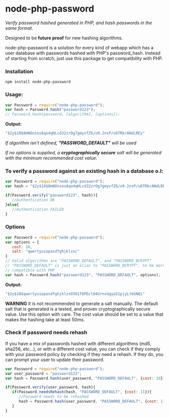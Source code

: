 # node-php-password

*Verify password hashed generated in PHP, and hash passwords in the same format.*

Designed to be **future proof** for new hashing algorithms.

node-php-password is a solution for every kind of webapp which has a user database with passwords hashed with PHP's password_hash. Instead of starting from scratch, just use this package to get compatibility with PHP.

### Installation
```
npm install node-php-password
```

### Usage:
```javascript
var Password = require("node-php-password");
var hash = Password.hash("password123");
// Password.hash(password, [algorithm], [options]);
```
**Output:**
```javascript
"$2y$10$8mNOnsos8qo4qHLcd32zrOg7gmyvfZ6/o9.2nsP/u6TRbrANdLREy"
```
*If algorithm isn't defined, **"PASSWORD_DEFAULT"** will be used*

*If no options is supplied, a **cryptographically secure** salt will be generated with the minimum recommended cost value.*

### To verify a password against an existing hash in a database o.l:
```javascript
var Password = require("node-php-password");
var hash = "$2y$10$8mNOnsos8qo4qHLcd32zrOg7gmyvfZ6/o9.2nsP/u6TRbrANdLREy";

if(Password.verify("password123", hash)){
   //Authentication OK
}else{
   //Authentication FAILED
}
```

### Options
```javascript
var Password = require("node-php-password");
var options = {
   cost: 10,
   salt: "qwertyuiopasdfghjklzxc"
}
// Valid algorithms are "PASSWORD_DEFAULT", and "PASSWORD_BCRYPT"
// "PASSWORD_DEFAULT" is just an alias to "PASSWORD_BCRYPT", to be more
// compatible with PHP
var hash = Password.hash("password123", "PASSWORD_DEFAULT", options);
```

**Output:**
```javascript
"$2y$10$qwertyuiopasdfghjklzxO3U1f6PD/l04UrnxUgya51pjyLtkGNQi"
```

**WARNING** It is not recommended to generate a salt manually. The default salt that is generated is a tested, and proven cryptographically secure value. Use this option with care.
The cost value should be set to a value that makes the hashing take at least 50ms.

### Check if password needs rehash
If you have a mix of passwords hashed with different algorithms (md5, sha256, etc...), or with a different cost value, you can check if they comply with your password policy by checking if they need a rehash. If they do, you can prompt your user to update their password.
```javascript
var Password = require("node-php-password");
var user_password = "password123";
var hash = Password.hash(user_password, "PASSWORD_DEFAULT", {cost: 10});

if(Password.verify(user_password, hash){
   if(Password.needsRehash(hash, "PASSWORD_DEFAULT", {cost: 11}){
      //Password needs to be rehashed
      hash = Password.hash(user_password, "PASSWORD_DEFAULT", {cost: 11});
   }
}
```
